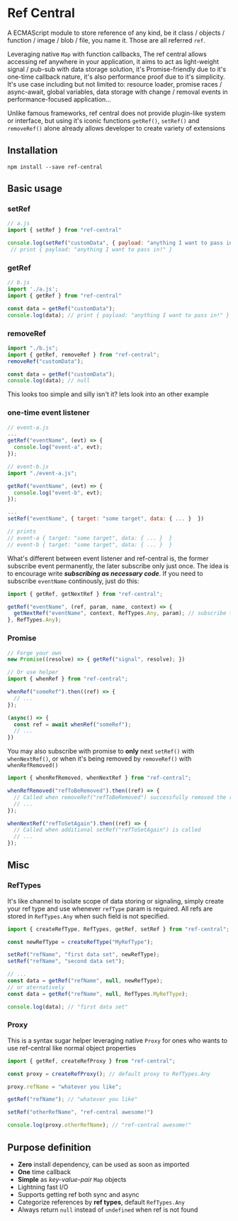 # Ref Central

A ECMAScript module to store reference of any kind, be it class / objects / function / image / blob / file, you name it.
Those are all referred `ref`.  

Leveraging native `Map` with function callbacks, The ref central allows accessing ref anywhere in your application, it aims to act as light-weight signal / pub-sub with data storage solution, it's Promise-friendly due to it's one-time callback nature, it's also performance proof due to it's simplicity. It's use case including but not limited to: resource loader, promise races / async-await, global variables, data storage with change / removal events in performance-focused application...

Unlike famous frameworks, ref central does not provide plugin-like system or interface, but using it's iconic functions `getRef()`, `setRef()` and `removeRef()` alone already allows developer to create variety of extensions

## Installation

```shell
npm install --save ref-central
```

## Basic usage

### setRef

```javascript
// a.js
import { setRef } from "ref-central"

console.log(setRef("customData", { payload: "anything I want to pass in!" }));
 // print { payload: "anything I want to pass in!" }
```

### getRef

```javascript
// b.js
import './a.js';
import { getRef } from "ref-central"

const data = getRef("customData");
console.log(data); // print { payload: "anything I want to pass in!" }
```

### removeRef
```javascript
import "./b.js";
import { getRef, removeRef } from "ref-central";
removeRef("customData");

const data = getRef("customData");
console.log(data); // null
```

This looks too simple and silly isn't it? lets look into an other example

### one-time event listener

```javascript
// event-a.js
...
getRef("eventName", (evt) => {
  console.log("event-a", evt); 
});

// event-b.js
import "./event-a.js";

getRef("eventName", (evt) => {
  console.log("event-b", evt);
});

...
setRef("eventName", { target: "some target", data: { ... }  })

// prints 
// event-a { target: "some target", data: { ... }  }
// event-b { target: "some target", data: { ... }  }
```

What's different between event listener and ref-central is, the former subscribe event permanently, the later subscribe only just once. The idea is to encourage write ___subscribing as necessary code___. If you need to subscribe `eventName` continously, just do this:

```javascript
import { getRef, getNextRef } from "ref-central";

getRef("eventName", (ref, param, name, context) => {
  getNextRef("eventName", context, RefTypes.Any, param); // subscribe to only next ref with context which is identical function to current callback
}, RefTypes.Any);
```

### Promise

```javascript
// Forge your own
new Promise((resolve) => { getRef("signal", resolve); })

// Or use helper
import { whenRef } from "ref-central";

whenRef("someRef").then((ref) => {
  // ...
});

(async() => {
  const ref = await whenRef("someRef");
  // ...
})
```

You may also subscribe with promise to __only__ next `setRef()` with `whenNextRef()`, or when it's being removed by `removeRef()` with `whenRefRemoved()`

```javascript
import { whenRefRemoved, whenNextRef } from "ref-central";

whenRefRemoved("refToBeRemoved").then((ref) => {
  // Called when removeRef("refToBeRemoved") successfully removed the ref
  // ...  
});

whenNextRef("refToSetAgain").then((ref) => {
  // Called when additional setRef("refToSetAgain") is called
  // ...
});

```

## Misc

### RefTypes

It's like channel to isolate scope of data storing or signaling, simply create your ref type and use whenever `refType` param is required. All refs are stored in `RefTypes.Any` when such field is not specified.  

```javascript
import { createRefType, RefTypes, getRef, setRef } from "ref-central";

const newRefType = createRefType("MyRefType");

setRef("refName", "first data set", newRefType);
setRef("refName", "second data set");

// ...
const data = getRef("refName", null, newRefType);
// or aternatively
const data = getRef("refName", null, RefTypes.MyRefType);

console.log(data); // "first data set"
```

### Proxy

This is a syntax sugar helper leveraging native `Proxy` for ones who wants to use ref-central like normal object properties

```javascript
import { getRef, createRefProxy } from "ref-central";

const proxy = createRefProxy(); // default proxy to RefTypes.Any

proxy.refName = "whatever you like";

getRef("refName"); // "whatever you like"

setRef("otherRefName", "ref-central awesome!")

console.log(proxy.otherRefName); // "ref-central awesome!"

```

## Purpose definition

- **Zero** install dependency, can be used as soon as imported
- **One** time callback
- **Simple** as _key-value-pair_ `Map` objects
- Lightning fast I/O
- Supports getting ref both sync and async
- Categorize references by **ref types**, default `RefTypes.Any`
- Always return `null` instead of `undefined` when ref is not found


